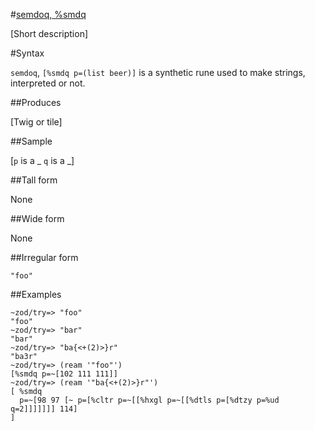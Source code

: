 #[semdoq, %smdq](#smdq)

[Short description]

#Syntax

`semdoq`, `[%smdq p=(list beer)]` is a synthetic rune used to make strings, interpreted or not.

##Produces

[Twig or tile]

##Sample

[`p` is a _
`q` is a _]

##Tall form

None

##Wide form

None

##Irregular form

    "foo"

##Examples


    ~zod/try=> "foo"
    "foo"
    ~zod/try=> "bar"
    "bar"
    ~zod/try=> "ba{<+(2)>}r"
    "ba3r"
    ~zod/try=> (ream '"foo"')
    [%smdq p=~[102 111 111]]
    ~zod/try=> (ream '"ba{<+(2)>}r"')
    [ %smdq
      p=~[98 97 [~ p=[%cltr p=~[[%hxgl p=~[[%dtls p=[%dtzy p=%ud q=2]]]]]]] 114]
    ]
